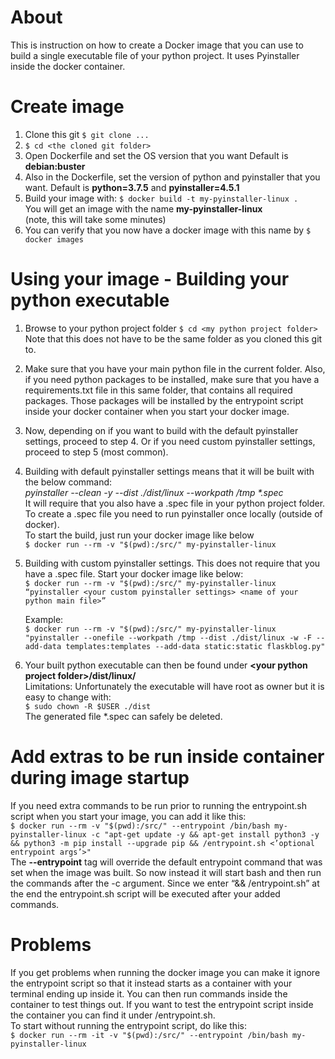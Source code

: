 # About
This is instruction on how to create a Docker image that you can use to build a single executable file of your python project. It uses Pyinstaller inside the docker container.

# Create image
1. Clone this git
   ```$ git clone ...```
2. ```$ cd <the cloned git folder>```
3. Open Dockerfile and set the OS version that you want
   Default is **debian:buster**
4. Also in the Dockerfile, set the version of python and pyinstaller that you want. Default is **python=3.7.5** and **pyinstaller=4.5.1**
5. Build your image with:
   ```$ docker build -t my-pyinstaller-linux .```  
   You will get an image with the name **my-pyinstaller-linux**  
   (note, this will take some minutes) 
6. You can verify that you now have a docker image with this name by
   ```$ docker images```

# Using your image - Building your python executable
1. Browse to your python project folder
   ```$ cd <my python project folder>```  
   Note that this does not have to be the same folder as you cloned this git to.
2. Make sure that you have your main python file in the current folder. Also, if you need python packages to be installed, make sure that you have a requirements.txt file in this same folder, that contains all required packages. Those packages will be installed by the entrypoint script inside your docker container when you start your docker image.
3. Now, depending on if you want to build with the default pyinstaller settings, proceed to step 4. Or if you need custom pyinstaller settings, proceed to step 5 (most common).
4. Building with default pyinstaller settings means that it will be built with the below command:  
   *pyinstaller --clean -y --dist ./dist/linux --workpath /tmp \*.spec*  
   It will require that you also have a .spec file in your python project folder. To create a .spec file you need to run pyinstaller once locally (outside of docker).  
   To start the build, just run your docker image like below  
   ```$ docker run --rm -v "$(pwd):/src/" my-pyinstaller-linux```
5. Building with custom pyinstaller settings. This does not require that you have a .spec file. Start your docker image like below:  
   ```$ docker run --rm -v "$(pwd):/src/" my-pyinstaller-linux “pyinstaller <your custom pyinstaller settings> <name of your python main file>”```  
     
   Example:  
   ```$ docker run --rm -v "$(pwd):/src/" my-pyinstaller-linux "pyinstaller --onefile --workpath /tmp --dist ./dist/linux -w -F --add-data templates:templates --add-data static:static flaskblog.py"```
6. Your built python executable can then be found under **\<your python project folder>/dist/linux/**  
   Limitations: Unfortunately the executable will have root as owner but it is easy to change with:  
   ```$ sudo chown -R $USER ./dist```  
   The generated file *.spec can safely be deleted.

# Add extras to be run inside container during image startup
If you need extra commands to be run prior to running the entrypoint.sh script when you start your image, you can add it like this:  
```$ docker run --rm -v "$(pwd):/src/" --entrypoint /bin/bash my-pyinstaller-linux -c "apt-get update -y && apt-get install python3 -y && python3 -m pip install --upgrade pip && /entrypoint.sh <’optional entrypoint args’>"```  
The **--entrypoint** tag will override the default entrypoint command that was set when the image was built. So now instead it will start bash and then run the commands after the -c argument. Since we enter “&& /entrypoint.sh” at the end the entrypoint.sh script will be executed after your added commands.

# Problems
If you get problems when running the docker image you can make it ignore the entrypoint script so that it instead starts as a container with your terminal ending up inside it. You can then run commands inside the container to test things out. If you want to test the entrypoint script inside the container you can find it under /entrypoint.sh.  
To start without running the entrypoint script, do like this:  
```$ docker run --rm -it -v "$(pwd):/src/" --entrypoint /bin/bash my-pyinstaller-linux```

